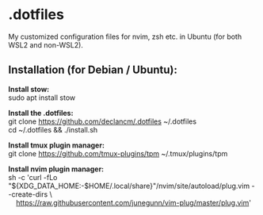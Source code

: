 # .dotfiles
My customized configuration files for nvim, zsh etc. in Ubuntu (for both WSL2 and non-WSL2).

## Installation (for Debian / Ubuntu):

**Install stow:** \
sudo apt install stow

**Install the .dotfiles:** \
git clone https://github.com/declancm/.dotfiles ~/.dotfiles \
cd ~/.dotfiles && ./install.sh

**Install tmux plugin manager:** \
git clone https://github.com/tmux-plugins/tpm ~/.tmux/plugins/tpm

**Install nvim plugin manager:** \
sh -c 'curl -fLo "${XDG_DATA_HOME:-$HOME/.local/share}"/nvim/site/autoload/plug.vim --create-dirs \\ \
&nbsp;&nbsp;&nbsp;&nbsp;https://raw.githubusercontent.com/junegunn/vim-plug/master/plug.vim'
